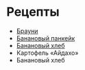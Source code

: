 # Рецепты

- [Брауни](brownie.md)
- [Банановый панкейк](banana.md)
- [Банановый хлеб](bananaBread.md)
- Картофель «Айдахо»
- Банановый хлеб


